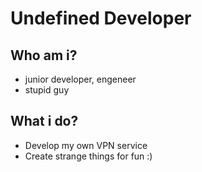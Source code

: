 # Undefined Developer
## Who am i?
- junior developer, engeneer
- stupid guy

## What i do?
- Develop my own VPN service
- Create strange things for fun :)
